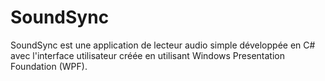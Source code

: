 # SoundSync
SoundSync est une application de lecteur audio simple développée en C# avec l'interface utilisateur créée en utilisant Windows Presentation Foundation (WPF).
